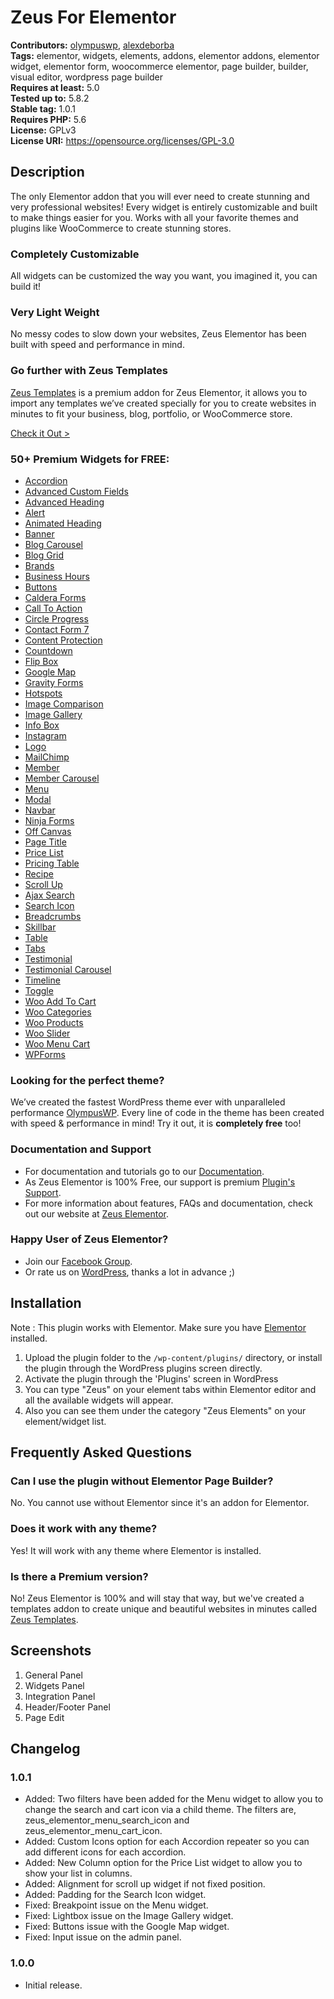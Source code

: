 # Zeus For Elementor #
**Contributors:** [olympuswp](https://profiles.wordpress.org/olympuswp/), [alexdeborba](https://profiles.wordpress.org/alexdeborba/)  
**Tags:** elementor, widgets, elements, addons, elementor addons, elementor widget, elementor form, woocommerce elementor, page builder, builder, visual editor, wordpress page builder  
**Requires at least:** 5.0  
**Tested up to:** 5.8.2  
**Stable tag:** 1.0.1  
**Requires PHP:** 5.6  
**License:** GPLv3  
**License URI:** https://opensource.org/licenses/GPL-3.0  

## Description ##

The only Elementor addon that you will ever need to create stunning and very professional websites! Every widget is entirely customizable and built to make things easier for you.
Works with all your favorite themes and plugins like WooCommerce to create stunning stores. 

### Completely Customizable
All widgets can be customized the way you want, you imagined it, you can build it!

### Very Light Weight
No messy codes to slow down your websites, Zeus Elementor has been built with speed and performance in mind.

### Go further with Zeus Templates
[Zeus Templates](https://zeus-elementor.com/zeus-templates/) is a premium addon for Zeus Elementor, it allows you to import any templates we’ve created specially for you to create websites in minutes to fit your business, blog, portfolio, or WooCommerce store.

[Check it Out >](https://zeus-elementor.com/zeus-templates/)

### 50+ Premium Widgets for FREE:
- [Accordion](https://widgets.zeus-elementor.com/accordion/)
- [Advanced Custom Fields](https://widgets.zeus-elementor.com/advanced-custom-fields/)
- [Advanced Heading](https://widgets.zeus-elementor.com/advanced-heading/)
- [Alert](https://widgets.zeus-elementor.com/alert/)
- [Animated Heading](https://widgets.zeus-elementor.com/animated-heading/)
- [Banner](https://widgets.zeus-elementor.com/banner/)
- [Blog Carousel](https://widgets.zeus-elementor.com/blog-carousel/)
- [Blog Grid](https://widgets.zeus-elementor.com/blog-grid/)
- [Brands](https://widgets.zeus-elementor.com/brands/)
- [Business Hours](https://widgets.zeus-elementor.com/business-hours/)
- [Buttons](https://widgets.zeus-elementor.com/buttons/)
- [Caldera Forms](https://widgets.zeus-elementor.com/caldera-forms/)
- [Call To Action](https://widgets.zeus-elementor.com/call-to-action/)
- [Circle Progress](https://widgets.zeus-elementor.com/circle-progress/)
- [Contact Form 7](https://widgets.zeus-elementor.com/contact-form-7/)
- [Content Protection](https://widgets.zeus-elementor.com/content-protection/)
- [Countdown](https://widgets.zeus-elementor.com/countdown/)
- [Flip Box](https://widgets.zeus-elementor.com/flip-box/)
- [Google Map](https://widgets.zeus-elementor.com/google-map/)
- [Gravity Forms](https://widgets.zeus-elementor.com/gravity-forms/)
- [Hotspots](https://widgets.zeus-elementor.com/hotspots/)
- [Image Comparison](https://widgets.zeus-elementor.com/image-comparison/)
- [Image Gallery](https://widgets.zeus-elementor.com/image-gallery/)
- [Info Box](https://widgets.zeus-elementor.com/info-box/)
- [Instagram](https://widgets.zeus-elementor.com/instagram/)
- [Logo](https://widgets.zeus-elementor.com/logo/)
- [MailChimp](https://widgets.zeus-elementor.com/mailchimp/)
- [Member](https://widgets.zeus-elementor.com/member/)
- [Member Carousel](https://widgets.zeus-elementor.com/member-carousel/)
- [Menu](https://widgets.zeus-elementor.com/menu/)
- [Modal](https://widgets.zeus-elementor.com/modal/)
- [Navbar](https://widgets.zeus-elementor.com/navbar/)
- [Ninja Forms](https://widgets.zeus-elementor.com/ninja-forms/)
- [Off Canvas](https://widgets.zeus-elementor.com/off-canvas/)
- [Page Title](https://widgets.zeus-elementor.com/page-title/)
- [Price List](https://widgets.zeus-elementor.com/price-list/)
- [Pricing Table](https://widgets.zeus-elementor.com/pricing-table/)
- [Recipe](https://widgets.zeus-elementor.com/recipe/)
- [Scroll Up](https://widgets.zeus-elementor.com/scroll-up/)
- [Ajax Search](https://widgets.zeus-elementor.com/ajax-search/)
- [Search Icon](https://widgets.zeus-elementor.com/search-icon/)
- [Breadcrumbs](https://widgets.zeus-elementor.com/breadcrumbs/)
- [Skillbar](https://widgets.zeus-elementor.com/skillbar/)
- [Table](https://widgets.zeus-elementor.com/table/)
- [Tabs](https://widgets.zeus-elementor.com/tabs/)
- [Testimonial](https://widgets.zeus-elementor.com/testimonial/)
- [Testimonial Carousel](https://widgets.zeus-elementor.com/testimonial-carousel/)
- [Timeline](https://widgets.zeus-elementor.com/timeline/)
- [Toggle](https://widgets.zeus-elementor.com/toggle/)
- [Woo Add To Cart](https://widgets.zeus-elementor.com/woo-add-to-cart/)
- [Woo Categories](https://widgets.zeus-elementor.com/woo-categories/)
- [Woo Products](https://widgets.zeus-elementor.com/woo-products/)
- [Woo Slider](https://widgets.zeus-elementor.com/woo-slider/)
- [Woo Menu Cart](https://widgets.zeus-elementor.com/woo-menu-cart/)
- [WPForms](https://widgets.zeus-elementor.com/wpforms/)

### Looking for the perfect theme?

We’ve created the fastest WordPress theme ever with unparalleled performance [OlympusWP](https://wordpress.org/themes/olympuswp/). Every line of code in the theme has been created with speed & performance in mind!
Try it out, it is **completely free** too!

### Documentation and Support

- For documentation and tutorials go to our [Documentation](https://zeus-elementor.com/documentation/). 
- As Zeus Elementor is 100% Free, our support is premium [Plugin's Support](https://zeus-elementor.com/support/).
- For more information about features, FAQs and documentation, check out our website at [Zeus Elementor](https://zeus-elementor.com/).

### Happy User of Zeus Elementor?

- Join our [Facebook Group](https://www.facebook.com/groups/zeuselementor/).
- Or rate us on [WordPress](https://wordpress.org/support/plugin/zeus-elementor/reviews/?rate=5#new-post), thanks a lot in advance ;)

## Installation ##

Note : This plugin works with Elementor. Make sure you have [Elementor](https://wordpress.org/plugins/elementor/) installed.

1. Upload the plugin folder to the `/wp-content/plugins/` directory, or install the plugin through the WordPress plugins screen directly.
2. Activate the plugin through the 'Plugins' screen in WordPress
3. You can type "Zeus" on your element tabs within Elementor editor and all the available widgets will appear.
4. Also you can see them under the category "Zeus Elements" on your element/widget list.

## Frequently Asked Questions ##

### Can I use the plugin without Elementor Page Builder? ###

No. You cannot use without Elementor since it's an addon for Elementor.

### Does it work with any theme? ###

Yes! It will work with any theme where Elementor is installed.

### Is there a Premium version? ###

No! Zeus Elementor is 100% and will stay that way, but we've created a templates addon to create unique and beautiful websites in minutes called [Zeus Templates](https://zeus-elementor.com/zeus-templates/).

## Screenshots ##

1. General Panel
2. Widgets Panel
3. Integration Panel
4. Header/Footer Panel
5. Page Edit

## Changelog ##

### 1.0.1 ###
* Added: Two filters have been added for the Menu widget to allow you to change the search and cart icon via a child theme. The filters are, zeus_elementor_menu_search_icon and zeus_elementor_menu_cart_icon.
* Added: Custom Icons option for each Accordion repeater so you can add different icons for each accordion.
* Added: New Column option for the Price List widget to allow you to show your list in columns.
* Added: Alignment for scroll up widget if not fixed position.
* Added: Padding for the Search Icon widget.
* Fixed: Breakpoint issue on the Menu widget.
* Fixed: Lightbox issue on the Image Gallery widget.
* Fixed: Buttons issue with the Google Map widget.
* Fixed: Input issue on the admin panel.

### 1.0.0 ###
* Initial release.
